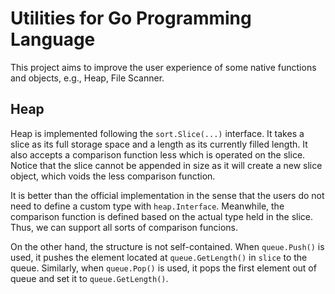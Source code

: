 # Utilities for Go Programming Language

This project aims to improve the user experience of some native functions and objects,
e.g., Heap, File Scanner.

## Heap

Heap is implemented following the `sort.Slice(...)` interface.
It takes a slice as its full storage space and a length as its currently filled length.
It also accepts a comparison function less which is operated on the slice.
Notice that the slice cannot be appended in size as it will create a new slice object,
which voids the less comparison function.

It is better than the official implementation in the sense that
the users do not need to define a custom type with `heap.Interface`.
Meanwhile, the comparison function is defined
based on the actual type held in the slice.
Thus, we can support all sorts of comparison funcions.

On the other hand, the structure is not self-contained.
When `queue.Push()` is used, it pushes the element
located at `queue.GetLength()` in `slice` to the queue.
Similarly, when `queue.Pop()` is used, it pops the first element out of queue
and set it to `queue.GetLength()`.
